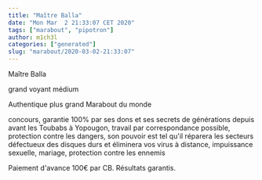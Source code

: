 ```yaml
---
title: "Maître Balla"
date: "Mon Mar  2 21:33:07 CET 2020"
tags: ["marabout", "pipotron"]
author: m1ch3l
categories: ["generated"]
slug: "marabout/2020-03-02-21:33:07"
---
```


Maître Balla

grand voyant médium

Authentique plus grand Marabout du monde

concours, garantie 100% par ses dons et ses secrets de générations depuis avant les Toubabs à Yopougon, travail par correspondance possible, protection contre les dangers, son pouvoir est tel qu'il réparera les secteurs défectueux des disques durs et éliminera vos virus à distance, impuissance sexuelle, mariage, protection contre les ennemis

Paiement d'avance 100€ par CB. Résultats garantis.
